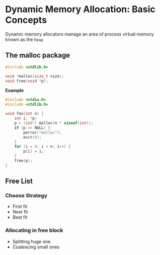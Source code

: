 # Dynamic Memory Allocation: Basic Concepts

Dynamic memory allocators manage an area of process virtual memory known as the `heap`

## The malloc package

```c
#include <stdlib.h>

void *malloc(size_t size);
void free(void *p);
```

**Example**

```c
#include <stdio.h>
#include <stdlib.h>

void foo(int n) {
    int i, *p;
    p = (int*) malloc(n * sizeof(int));
    if (p == NULL) {
        perror("malloc");
        exit(0);
    }
    for (i = 0; i < n; i++) {
        p[i] = i;
    }
    free(p);
}
```

## Free List

### Choose Strategy

- First fit
- Next fit
- Best fit

### Allocating in free block

- Splitting huge one
- Coalescing small ones
